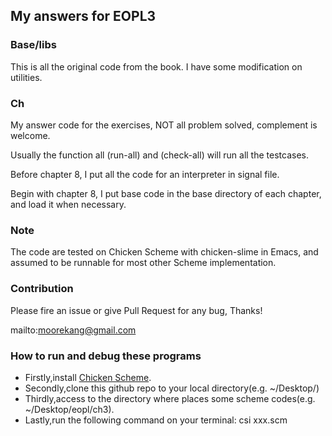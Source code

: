 
## My answers for EOPL3

### Base/libs

This is all the original code from the book. I have some modification on utilities.

### Ch

My answer code for the exercises, NOT all problem solved, complement is welcome.

Usually the function all (run-all) and (check-all) will run all the testcases.

Before chapter 8, I put all the code for an interpreter in signal file.

Begin with chapter 8, I put base code in the base directory of each chapter, and load it when necessary.

### Note
The code are tested on Chicken Scheme with chicken-slime in Emacs,
and assumed to be runnable for most other Scheme implementation.

### Contribution
Please fire an issue or give Pull Request for any bug, Thanks!

mailto:moorekang@gmail.com

### How to run and debug these programs
* Firstly,install [Chicken Scheme](http://www.call-cc.org/).
* Secondly,clone this github repo to your local directory(e.g. ~/Desktop/)
* Thirdly,access to the directory where places some scheme codes(e.g. ~/Desktop/eopl/ch3).
* Lastly,run the following command on your terminal: csi xxx.scm
